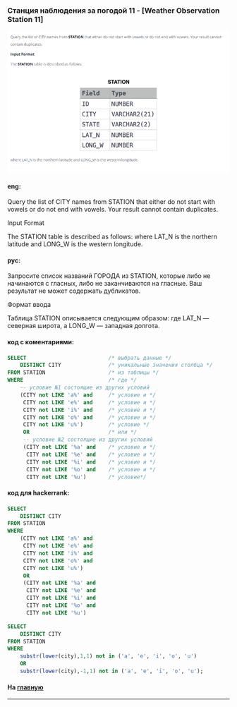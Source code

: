### Станция наблюдения за погодой 11 - [Weather Observation Station 11]

<img src="./art/16.png" alt="solution" >

#### eng:
Query the list of CITY names from STATION that either do not start with vowels or do not end with vowels. Your result cannot contain duplicates.

Input Format

The STATION table is described as follows:
where LAT_N is the northern latitude and LONG_W is the western longitude.


#### рус:
Запросите список названий ГОРОДА из STATION, которые либо не начинаются с гласных, либо не заканчиваются на гласные. Ваш результат не может содержать дубликатов.

Формат ввода

Таблица STATION описывается следующим образом:
где LAT_N — северная широта, а LONG_W — западная долгота.


#### код с коментариями:
```sql
SELECT                          /* выбрать данные */
    DISTINCT CITY               /* уникальные значения столбца */
FROM STATION                    /* из таблицы */
WHERE                           /* где */
    -- условие №1 состоящие из других условий
    (CITY not LIKE 'a%' and     /* условие и */
     CITY not LIKE 'e%' and     /* условие и */
     CITY not LIKE 'i%' and     /* условие и */
     CITY not LIKE 'o%' and     /* условие и */
     CITY not LIKE 'u%')        /* условие */
     OR                         /* или */
     -- условие №2 состоящие из других условий
     (CITY not LIKE '%a' and    /* условие и */
      CITY not LIKE '%e' and    /* условие и */
      CITY not LIKE '%i' and    /* условие и */
      CITY not LIKE '%o' and    /* условие и */
      CITY not LIKE '%u')       /* условие*/
```

#### код для hackerrank:
```sql
SELECT 
    DISTINCT CITY 
FROM STATION 
WHERE 
    (CITY not LIKE 'a%' and 
     CITY not LIKE 'e%' and 
     CITY not LIKE 'i%' and 
     CITY not LIKE 'o%' and 
     CITY not LIKE 'u%') 
     OR 
     (CITY not LIKE '%a' and 
      CITY not LIKE '%e' and 
      CITY not LIKE '%i' and 
      CITY not LIKE '%o' and 
      CITY not LIKE '%u')
```

```sql
SELECT 
    DISTINCT CITY 
FROM STATION 
WHERE 
    substr(lower(city),1,1) not in ('a', 'e', 'i', 'o', 'u') 
    OR 
    substr(lower(city),-1,1) not in ('a', 'e', 'i', 'o', 'u');
```

#### На [главную](https://github.com/BEPb/hackerrank_sql#readme)

---